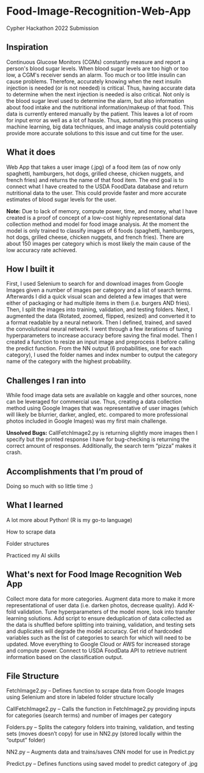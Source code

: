 # Food-Image-Recognition-Web-App
Cypher Hackathon 2022 Submission

## Inspiration

Continuous Glucose Monitors (CGMs) constantly measure and report a person's blood sugar levels. When blood sugar levels are too high or too low, a CGM's receiver sends an alarm. Too much or too little insulin can cause problems. Therefore, accurately knowing when the next insulin injection is needed (or is not needed) is critical. Thus, having accurate data to determine when the next injection is needed is also critical. Not only is the blood sugar level used to determine the alarm, but also information about food intake and the nutritional information/makeup of that food. This data is currently entered manually by the patient. This leaves a lot of room for input error as well as a lot of hassle. Thus, automating this process using machine learning, big data techniques, and image analysis could potentially provide more accurate solutions to this issue and cut time for the user.

## What it does

Web App that takes a user image (.jpg) of a food item (as of now only spaghetti, hamburgers, hot dogs, grilled cheese, chicken nuggets, and french fries) and returns the name of that food item. The end goal is to connect what I have created to the USDA FoodData database and return nutritional data to the user. This could provide faster and more accurate estimates of blood sugar levels for the user.

**Note:** Due to lack of memory, compute power, time, and money, what I have created is a proof of concept of a low-cost highly representational data collection method and model for food image analysis. At the moment the model is only trained to classify images of 6 foods (spaghetti, hamburgers, hot dogs, grilled cheese, chicken nuggets, and french fries). There are about 150 images per category which is most likely the main cause of the low accuracy rate achieved.

## How I built it

First, I used Selenium to search for and download images from Google Images given a number of images per category and a list of search terms.  Afterwards I did a quick visual scan and deleted a few images that were either of packaging or had multiple items in them (i.e. burgers AND fries). Then, I split the images into training, validation, and testing folders. Next, I augmented the data (Rotated, zoomed, flipped, resized) and converted it to a format readable by a neural network. Then I defined, trained, and saved the convolutional neural network. I went through a few iterations of tuning hyperparameters to increase accuracy before saving the final model. Then I created a function to resize an input image and preprocess it before calling the predict function. From the NN output (6 probabilities, one for each category), I used the folder names and index number to output the category name of the category with the highest probability.

## Challenges I ran into

While food image data sets are available on kaggle and other sources, none can be leveraged for commercial use. Thus, creating a data collection method using Google Images that was representative of user images (which will likely be blurrier, darker, angled, etc. compared to more professional photos included in Google Images) was my first main challenge. 

**Unsolved Bugs:** CallFetchImage2.py is returning slightly more images then I specify but the printed response I have for bug-checking is returning the correct amount of responses. Additionally, the search term “pizza” makes it crash.

## Accomplishments that I’m proud of

Doing so much with so little time :)

## What I learned

A lot more about Python! (R is my go-to language)

How to scrape data

Folder structures

Practiced my AI skills

## What's next for Food Image Recognition Web App

Collect more data for more categories. 
Augment data more to make it more representational of user data (i.e. darken photos, decrease quality). 
Add K-fold validation. 
Tune hyperparameters of the model more, look into transfer learning solutions. 
Add script to ensure deduplication of data collected as the data is shuffled before splitting into training, validation, and testing sets and duplicates will degrade the model accuracy. 
Get rid of hardcoded variables such as the list of categories to search for which will need to be updated. 
Move everything to Google Cloud or AWS for increased storage and compute power. 
Connect to USDA FoodData API to retrieve nutrient information based on the classification output.


## File Structure

FetchImage2.py – Defines function to scrape data from Google Images using Selenium and store in labeled folder structure locally

CallFetchImage2.py – Calls the function in FetchImage2.py providing inputs for categories (search terms) and number of images per category

Folders.py – Splits the category folders into training, validation, and testing sets (moves doesn’t copy) for use in NN2.py (stored locally within the “output” folder)

NN2.py – Augments data and trains/saves CNN model for use in Predict.py

Predict.py – Defines functions using saved model to predict category of .jpg
